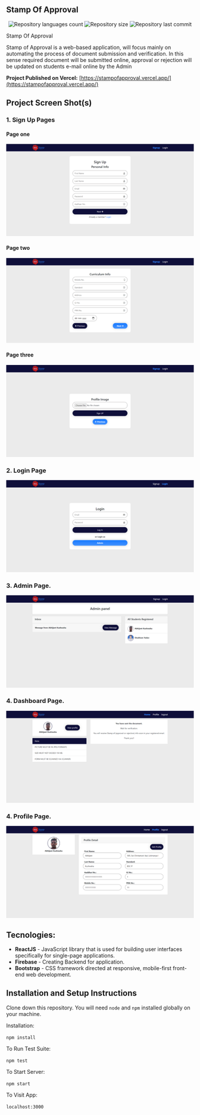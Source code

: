 ## Stamp Of Approval

<p align="center">
    <img alt="Repository languages count" src="https://img.shields.io/github/languages/top/Abhijeetrkushwaha/Stampofapproval?color=red">
    <img alt="Repository size" src="https://img.shields.io/github/repo-size/Abhijeetrkushwaha/Stampofapproval?color=blue">
    <img alt="Repository last commit" src="https://img.shields.io/github/last-commit/Abhijeetrkushwaha/Stampofapproval?color=yellow" />
</p>

Stamp Of Approval

Stamp of Approval is a web-based application, will focus mainly on automating the process of document
submission and verification. In this sense required document will be submitted online, approval or rejection will
be updated on students e-mail online by the Admin

**Project Published on Vercel:** [https://stampofapproval.vercel.app/](https://stampofapproval.vercel.app/)

## Project Screen Shot(s)

### 1. Sign Up Pages
#### Page one
<img src="./readme-img/signup-one.png" alt="preview" /> <br/>

#### Page two
<img src="./readme-img/signup-two.png" alt="preview" /> <br/>

#### Page three
<img src="./readme-img/signup-three.png" alt="preview" /> <br/>

### 2. Login Page
<img src="./readme-img/login.png" alt="preview" /> <br />

### 3. Admin Page.
<img src="./readme-img/admin.png" alt="preview" />

### 4. Dashboard Page.
<img src="./readme-img/dashboard.png" alt="preview" />

### 4. Profile Page.
<img src="./readme-img/profile.png" alt="preview" />

## Tecnologies:

- **ReactJS** - JavaScript library that is used for building user interfaces specifically for single-page applications.
- **Firebase** -  Creating Backend for application.
- **Bootstrap** - CSS framework directed at responsive, mobile-first front-end web development.

## Installation and Setup Instructions

Clone down this repository. You will need `node` and `npm` installed globally on your machine.  

Installation:

`npm install`  

To Run Test Suite:  

`npm test`  

To Start Server:

`npm start`  

To Visit App:

`localhost:3000`  

